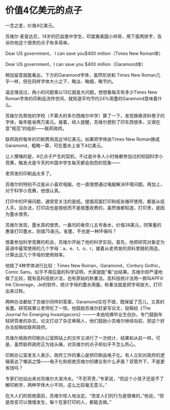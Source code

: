 # 价值4亿美元的点子

一念之差，价值4亿美元。 

苏维尔·麦查达尼，14岁的匹兹堡中学生，印度裔美国小帅哥，用下面两排字，告诉你他这个很贵的点子有多简单。 

Dear US government， I can save you$400 million（Times New Roman体） 

Dear US government，I can save you $400 million（Garamond体） 

稍加留意就能看出，下方的Garamond字体，虽然形状和 Times New Roman几乎一样，但在同样字体大小之下，略淡、略细，略节约。 

温总理说过，再小的问题乘以13亿就是大问题。想想看每天有多少Times New Roman字体的印刷品流传世间，就知道平均节约24%用墨的Garamond意味着什么。 

苏维尔先帮他的学校（不算大的多尔西维尔中学）算了一下，发现换换资料卷子的字体，每年能省两万美元。接着，经人提醒，苏维尔想到了印东西很多，又很在意“规范”的组织——联邦政府。 

联邦政府每年的印刷费用高达18亿美元。如果把字体由Times New Roman换成Garamond，粗略一算，可在墨水上省下4亿美元。 

让人懊悔的是，4亿点子产生的契机，不过是许多人小时候都参加过的校园科学小竞赛，触发点是今天的中国中学生每天都会抱怨的现象—— 

老师发的印刷品太多了。 

苏维尔的特别不过是从小喜欢电脑，也一直很想通过电脑解决环境问题。再加上，对于科学小竞赛，他很认真。 

打印中的环保问题，通常受关注的是纸。提倡双面打印和纸张循环使用，都是从纸入手。没办法，打印店也是按纸而不是按墨收费的，虽然谁都知道，打印贵，是因为墨水很贵。 

苏维尔发现，墨水真的很贵。一盎司的香奈儿五号香水，价值38美元，同等量的惠普打印墨水，则值75美元。省墨，不也是一种环保吗？ 

借着参加科学竞赛的机会，苏维尔开始了他的科学实验。首先，他把研究对象定为英语中最常使用的几个字母：a、e、t、o、r，接着从老师发的资料里随机筛选，计算出这几个字母的使用频率。 

他挑了4种字体进行比较：Times New Roman，Garamond，Contury Gothic，Comic Sans。似乎不用后面的科学证明，大家就能“看”出结果。苏维尔却严谨地做了比较，既有高科技统计法，也有原始的称重法。高科技统计法用一款叫APFill Ink Cbverage，Je的软件，统计字母的墨水用量。称重法就是把字母放大，打印出来过称。 

两种办法都给了苏维尔同样的答案，Garamond实在不错，既保留了范儿，又真的省墨。研究结果让老师吃了一惊。他鼓励苏维尔赶紧写论文，投稿给《The Journal for Emerging Invastigacors》——一本由哈佛毕业生创办，专门鼓励年轻研究者的杂志。论文打动了杂志审稿人，他们鼓励小苏维尔继续向前，把这个好办法投稿给联邦政府。 

苏维尔用政府印刷办公室网站上的文件又进行了一次统计，结果和从前一样。可是，虽然联邦政府正为钱头痛，对苏维尔的点子却似乎不怎么热心。 

印刷办公室发言人表示，政府工作的重心是把印刷品电子化。有人立刻对政府的逻辑表达了嘲讽之情——电子化和拒绝苏维尔的建议有什么矛盾？双管齐下，不是更省钱吗？ 

专家们也站出来对苏维尔大泼冷水。“不忍苛责，”专家说，“但这个小孩子还是不了解印刷学，两种字体大小不同，这么比较毫无意义。” 

在大人们的拒绝面前，苏维尔惊人地淡定。“改变人们的行为是很难的，”他说，“但是改变可以慢慢发生，每个在家打印的人，都能去做。”